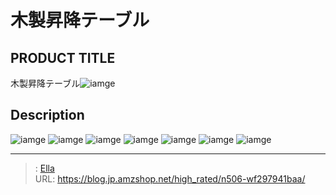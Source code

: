 # 木製昇降テーブル


## PRODUCT TITLE 

木製昇降テーブル![iamge](https://b2bfiles1.gigab2b.cn/image/wkseller/7404/20221129_026f7a2de0286d1a0fbc5a2bb99af585.jpg)

## Description











![iamge](https://b2bfiles1.gigab2b.cn/image/wkseller/7404/升降桌/20210521_1e59564f3a1ef07a7d10cd16c4eaa17b.jpg)
![iamge](https://b2bfiles1.gigab2b.cn/image/wkseller/7404/升降桌/20210521_535f2439736cffe16b721a5f07f921d7.jpg)
![iamge](https://b2bfiles1.gigab2b.cn/image/wkseller/7404/20221129_008bb013e04a831809f2230d7e7e5ee5.jpg)
![iamge](https://b2bfiles1.gigab2b.cn/image/wkseller/7404/20221129_536b77888bf73a36ffd0c30337049aa6.jpg)
![iamge](https://b2bfiles1.gigab2b.cn/image/wkseller/7404/20230118_851c2905a64eb4af900f751788db9ce2.png)
![iamge](nan)
![iamge](nan)


---

> : [Ella](https://blog.jp.amzshop.net/)  
> URL: https://blog.jp.amzshop.net/high_rated/n506-wf297941baa/  

